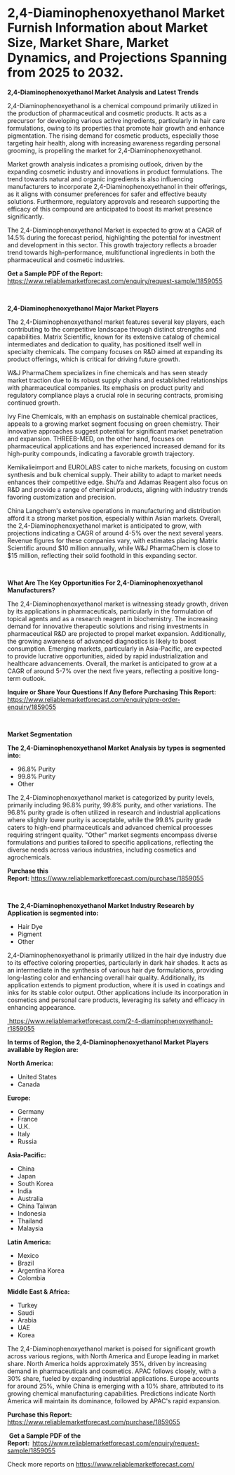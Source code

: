 <p><h1>2,4-Diaminophenoxyethanol Market Furnish Information about Market Size, Market Share, Market Dynamics, and Projections Spanning from 2025 to 2032.</h1></p><p><strong>2,4-Diaminophenoxyethanol Market Analysis and Latest Trends</strong></p>
<p><p>2,4-Diaminophenoxyethanol is a chemical compound primarily utilized in the production of pharmaceutical and cosmetic products. It acts as a precursor for developing various active ingredients, particularly in hair care formulations, owing to its properties that promote hair growth and enhance pigmentation. The rising demand for cosmetic products, especially those targeting hair health, along with increasing awareness regarding personal grooming, is propelling the market for 2,4-Diaminophenoxyethanol.</p><p>Market growth analysis indicates a promising outlook, driven by the expanding cosmetic industry and innovations in product formulations. The trend towards natural and organic ingredients is also influencing manufacturers to incorporate 2,4-Diaminophenoxyethanol in their offerings, as it aligns with consumer preferences for safer and effective beauty solutions. Furthermore, regulatory approvals and research supporting the efficacy of this compound are anticipated to boost its market presence significantly.</p><p>The 2,4-Diaminophenoxyethanol Market is expected to grow at a CAGR of 14.5% during the forecast period, highlighting the potential for investment and development in this sector. This growth trajectory reflects a broader trend towards high-performance, multifunctional ingredients in both the pharmaceutical and cosmetic industries.</p></p>
<p><strong>Get a Sample PDF of the Report:&nbsp;</strong> <a href="https://www.reliablemarketforecast.com/enquiry/request-sample/1859055?utm_campaign=950&utm_medium=2&utm_source=Github&utm_content=ia&utm_term=08012025&utm_id=24-diaminophenoxyethanol">https://www.reliablemarketforecast.com/enquiry/request-sample/1859055</a></p>
<p>&nbsp;</p>
<p><strong>2,4-Diaminophenoxyethanol Major Market Players</strong></p>
<p><p>The 2,4-Diaminophenoxyethanol market features several key players, each contributing to the competitive landscape through distinct strengths and capabilities. Matrix Scientific, known for its extensive catalog of chemical intermediates and dedication to quality, has positioned itself well in specialty chemicals. The company focuses on R&D aimed at expanding its product offerings, which is critical for driving future growth.</p><p>W&J PharmaChem specializes in fine chemicals and has seen steady market traction due to its robust supply chains and established relationships with pharmaceutical companies. Its emphasis on product purity and regulatory compliance plays a crucial role in securing contracts, promising continued growth.</p><p>Ivy Fine Chemicals, with an emphasis on sustainable chemical practices, appeals to a growing market segment focusing on green chemistry. Their innovative approaches suggest potential for significant market penetration and expansion. THREEB-MED, on the other hand, focuses on pharmaceutical applications and has experienced increased demand for its high-purity compounds, indicating a favorable growth trajectory.</p><p>Kemikalieimport and EUROLABS cater to niche markets, focusing on custom synthesis and bulk chemical supply. Their ability to adapt to market needs enhances their competitive edge. ShuYa and Adamas Reagent also focus on R&D and provide a range of chemical products, aligning with industry trends favoring customization and precision.</p><p>China Langchem's extensive operations in manufacturing and distribution afford it a strong market position, especially within Asian markets. Overall, the 2,4-Diaminophenoxyethanol market is anticipated to grow, with projections indicating a CAGR of around 4-5% over the next several years. Revenue figures for these companies vary, with estimates placing Matrix Scientific around $10 million annually, while W&J PharmaChem is close to $15 million, reflecting their solid foothold in this expanding sector.</p></p>
<p>&nbsp;</p>
<p><strong>What Are The Key Opportunities For 2,4-Diaminophenoxyethanol Manufacturers?</strong></p>
<p><p>The 2,4-Diaminophenoxyethanol market is witnessing steady growth, driven by its applications in pharmaceuticals, particularly in the formulation of topical agents and as a research reagent in biochemistry. The increasing demand for innovative therapeutic solutions and rising investments in pharmaceutical R&D are projected to propel market expansion. Additionally, the growing awareness of advanced diagnostics is likely to boost consumption. Emerging markets, particularly in Asia-Pacific, are expected to provide lucrative opportunities, aided by rapid industrialization and healthcare advancements. Overall, the market is anticipated to grow at a CAGR of around 5-7% over the next five years, reflecting a positive long-term outlook.</p></p>
<p><strong>Inquire or Share Your Questions If Any Before Purchasing This Report:</strong> <a href="https://www.reliablemarketforecast.com/enquiry/pre-order-enquiry/1859055?utm_campaign=950&utm_medium=2&utm_source=Github&utm_content=ia&utm_term=08012025&utm_id=24-diaminophenoxyethanol">https://www.reliablemarketforecast.com/enquiry/pre-order-enquiry/1859055</a></p>
<p>&nbsp;</p>
<p><strong>Market Segmentation</strong></p>
<p><strong>The 2,4-Diaminophenoxyethanol Market Analysis by types is segmented into:</strong></p>
<p><ul><li>96.8% Purity</li><li>99.8% Purity</li><li>Other</li></ul></p>
<p><p>The 2,4-Diaminophenoxyethanol market is categorized by purity levels, primarily including 96.8% purity, 99.8% purity, and other variations. The 96.8% purity grade is often utilized in research and industrial applications where slightly lower purity is acceptable, while the 99.8% purity grade caters to high-end pharmaceuticals and advanced chemical processes requiring stringent quality. "Other" market segments encompass diverse formulations and purities tailored to specific applications, reflecting the diverse needs across various industries, including cosmetics and agrochemicals.</p></p>
<p><strong>Purchase this Report:&nbsp;</strong><a href="https://www.reliablemarketforecast.com/purchase/1859055?utm_campaign=950&utm_medium=2&utm_source=Github&utm_content=ia&utm_term=08012025&utm_id=24-diaminophenoxyethanol">https://www.reliablemarketforecast.com/purchase/1859055</a></p>
<p>&nbsp;</p>
<p><strong>The 2,4-Diaminophenoxyethanol Market Industry Research by Application is segmented into:</strong></p>
<p><ul><li>Hair Dye</li><li>Pigment</li><li>Other</li></ul></p>
<p><p>2,4-Diaminophenoxyethanol is primarily utilized in the hair dye industry due to its effective coloring properties, particularly in dark hair shades. It acts as an intermediate in the synthesis of various hair dye formulations, providing long-lasting color and enhancing overall hair quality. Additionally, its application extends to pigment production, where it is used in coatings and inks for its stable color output. Other applications include its incorporation in cosmetics and personal care products, leveraging its safety and efficacy in enhancing appearance.</p></p>
<p><a href="https://www.reliablemarketforecast.com/2-4-diaminophenoxyethanol-r1859055?utm_campaign=950&utm_medium=2&utm_source=Github&utm_content=ia&utm_term=08012025&utm_id=24-diaminophenoxyethanol">&nbsp;https://www.reliablemarketforecast.com/2-4-diaminophenoxyethanol-r1859055</a></p>
<p><strong>In terms of Region, the 2,4-Diaminophenoxyethanol Market Players available by Region are:</strong></p>
<p>
    <p> <strong> North America: </strong>
        <ul>
            <li>United States</li>
            <li>Canada</li>
        </ul>
        </p> 
    <p> <strong> Europe: </strong>
        <ul>
            <li>Germany</li>
            <li>France</li>
            <li>U.K.</li>
            <li>Italy</li>
            <li>Russia</li>
        </ul>
        </p> 
    <p> <strong> Asia-Pacific: </strong>
        <ul>
            <li>China</li>
            <li>Japan</li>
            <li>South Korea</li>
            <li>India</li>
            <li>Australia</li>
            <li>China Taiwan</li>
            <li>Indonesia</li>
            <li>Thailand</li>
            <li>Malaysia</li>
        </ul>
        </p> 
    <p> <strong> Latin America: </strong>
        <ul>
            <li>Mexico</li>
            <li>Brazil</li>
            <li>Argentina Korea</li>
            <li>Colombia</li>
        </ul>
        </p> 
    <p> <strong> Middle East & Africa: </strong>
        <ul>
            <li>Turkey</li>
            <li>Saudi</li>
            <li>Arabia</li>
            <li>UAE</li>
            <li>Korea</li>
        </ul>
    </p>
    </p>
<p><p>The 2,4-Diaminophenoxyethanol market is poised for significant growth across various regions, with North America and Europe leading in market share. North America holds approximately 35%, driven by increasing demand in pharmaceuticals and cosmetics. APAC follows closely, with a 30% share, fueled by expanding industrial applications. Europe accounts for around 25%, while China is emerging with a 10% share, attributed to its growing chemical manufacturing capabilities. Predictions indicate North America will maintain its dominance, followed by APAC's rapid expansion.</p></p>
<p><strong>Purchase this Report: </strong><a href="https://www.reliablemarketforecast.com/purchase/1859055?utm_campaign=950&utm_medium=2&utm_source=Github&utm_content=ia&utm_term=08012025&utm_id=24-diaminophenoxyethanol">https://www.reliablemarketforecast.com/purchase/1859055</a></p>
<p>&nbsp;<strong>Get a Sample PDF of the Report:&nbsp;&nbsp;</strong><a href="https://www.reliablemarketforecast.com/enquiry/request-sample/1859055?utm_campaign=950&utm_medium=2&utm_source=Github&utm_content=ia&utm_term=08012025&utm_id=24-diaminophenoxyethanol">https://www.reliablemarketforecast.com/enquiry/request-sample/1859055</a></p>
<p><strong></strong></p>
<p>Check more reports on <a href="https://www.reliablemarketforecast.com/?utm_campaign=950&utm_medium=2&utm_source=Github&utm_content=ia&utm_term=08012025&utm_id=24-diaminophenoxyethanol">https://www.reliablemarketforecast.com/</a></p>